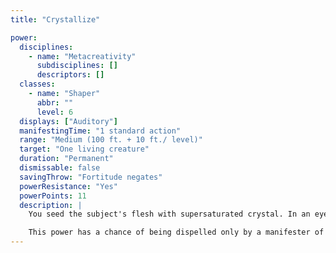 ```yaml
---
title: "Crystallize"

power:
  disciplines:
    - name: "Metacreativity"
      subdisciplines: []
      descriptors: []
  classes:
    - name: "Shaper"
      abbr: ""
      level: 6
  displays: ["Auditory"]
  manifestingTime: "1 standard action"
  range: "Medium (100 ft. + 10 ft./ level)"
  target: "One living creature"
  duration: "Permanent"
  dismissable: false
  savingThrow: "Fortitude negates"
  powerResistance: "Yes"
  powerPoints: 11
  description: |
    You seed the subject's flesh with supersaturated crystal. In an eyeblink, the subject's form seems to freeze over, as its flesh and fluids are instantly crystallized. Following the application of this power, the subject appears lifeless. In fact, it is not dead (though no life can be detected with powers or spells that detect such).

    This power has a chance of being dispelled only by a manifester of a higher level than you when you manifested this power. When the power is dispelled, crystal melts back into flesh, and the subject is in exactly the state he was prior being affected by crystallize.
---
```

